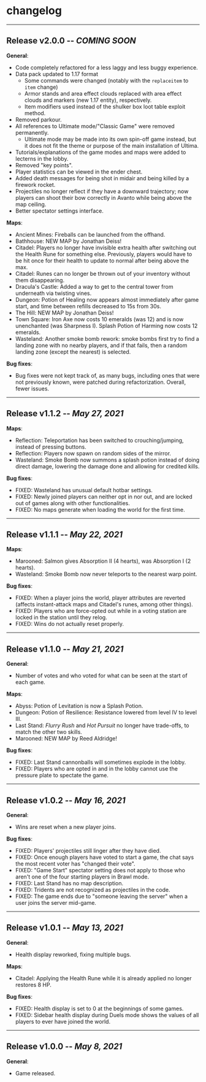 # changelog

---

## Release v2.0.0 -- *COMING SOON*

**General**:

- Code completely refactored for a less laggy and less buggy experience.
- Data pack updated to 1.17 format
  - Some commands were changed (notably with the `replaceitem` to `item` change)
  - Armor stands and area effect clouds replaced with area effect clouds and markers (new 1.17 entity), respectively.
  - Item modifiers used instead of the shulker box loot table exploit method.
- Removed parkour.
- All references to Ultimate mode/"Classic Game" were removed permanently.
  - Ultimate mode may be made into its own spin-off game instead, but it does not fit the theme or purpose of the main installation of Ultima.
- Tutorials/explanations of the game modes and maps were added to lecterns in the lobby.
- Removed "key points".
- Player statistics can be viewed in the ender chest.
- Added death messages for being shot in midair and being killed by a firework rocket.
- Projectiles no longer reflect if they have a downward trajectory; now players can shoot their bow correctly in Avanto while being above the map ceiling.
- Better spectator settings interface.

**Maps**:

- Ancient Mines: Fireballs can be launched from the offhand.
- Bathhouse: NEW MAP by Jonathan Deiss!
- Citadel: Players no longer have invisible extra health after switching out the Health Rune for something else. Previously, players would have to be hit once for their health to update to normal after being above the max.
- Citadel: Runes can no longer be thrown out of your inventory without them disappearing.
- Dracula's Castle: Added a way to get to the central tower from underneath via twisting vines.
- Dungeon: Potion of Healing now appears almost immediately after game start, and time between refills decreased to 15s from 30s.
- The Hill: NEW MAP by Jonathan Deiss!
- Town Square: Iron Axe now costs 10 emeralds (was 12) and is now unenchanted (was Sharpness I). Splash Potion of Harming now costs 12 emeralds.
- Wasteland: Another smoke bomb rework: smoke bombs first try to find a landing zone with no nearby players, and if that fails, then a random landing zone (except the nearest) is selected.

**Bug fixes**:

- Bug fixes were not kept track of, as many bugs, including ones that were not previously known, were patched during refactorization. Overall, fewer issues.

---

## Release v1.1.2 -- *May 27, 2021*

**Maps**:

- Reflection: Teleportation has been switched to crouching/jumping, instead of pressing buttons.
- Reflection: Players now spawn on random sides of the mirror.
- Wasteland: Smoke Bomb now summons a splash potion instead of doing direct damage, lowering the damage done and allowing for credited kills.

**Bug fixes**:

- FIXED: Wasteland has unusual default hotbar settings.
- FIXED: Newly joined players can neither opt in nor out, and are locked out of games along with other functionalities.
- FIXED: No maps generate when loading the world for the first time.

---

## Release v1.1.1 -- *May 22, 2021*

**Maps**:

- Marooned: Salmon gives Absorption II (4 hearts), was Absorption I (2 hearts).
- Wasteland: Smoke Bomb now never teleports to the nearest warp point.

**Bug fixes**:

- FIXED: When a player joins the world, player attributes are reverted (affects instant-attack maps and Citadel's runes, among other things).
- FIXED: Players who are force-opted out while in a voting station are locked in the station until they relog.
- FIXED: Wins do not actually reset properly.

---

## Release v1.1.0 -- *May 21, 2021*

**General**:

- Number of votes and who voted for what can be seen at the start of each game.

**Maps**:

- Abyss: Potion of Levitation is now a Splash Potion.
- Dungeon: Potion of Resilience: Resistance lowered from level IV to level III.
- Last Stand: *Flurry Rush* and *Hot Pursuit* no longer have trade-offs, to match the other two skills.
- Marooned: NEW MAP by Reed Aldridge!

**Bug fixes**:

- FIXED: Last Stand cannonballs will sometimes explode in the lobby.
- FIXED: Players who are opted in and in the lobby cannot use the pressure plate to spectate the game.

---

## Release v1.0.2 -- *May 16, 2021*

**General**:

- Wins are reset when a new player joins.

**Bug fixes**:

- FIXED: Players' projectiles still linger after they have died.
- FIXED: Once enough players have voted to start a game, the chat says the most recent voter has "changed their vote".
- FIXED: "Game Start" spectator setting does not apply to those who aren't one of the four starting players in Brawl mode.
- FIXED: Last Stand has no map description.
- FIXED: Tridents are not recognized as projectiles in the code.
- FIXED: The game ends due to "someone leaving the server" when a user joins the server mid-game.

---

## Release v1.0.1 -- *May 13, 2021*

**General**:

- Health display reworked, fixing multiple bugs.

**Maps**:

- Citadel: Applying the Health Rune while it is already applied no longer restores 8 HP.

**Bug fixes**:

- FIXED: Health display is set to 0 at the beginnings of some games.
- FIXED: Sidebar health display during Duels mode shows the values of all players to ever have joined the world.

---

## Release v1.0.0 -- *May 8, 2021*

**General**:

- Game released.
